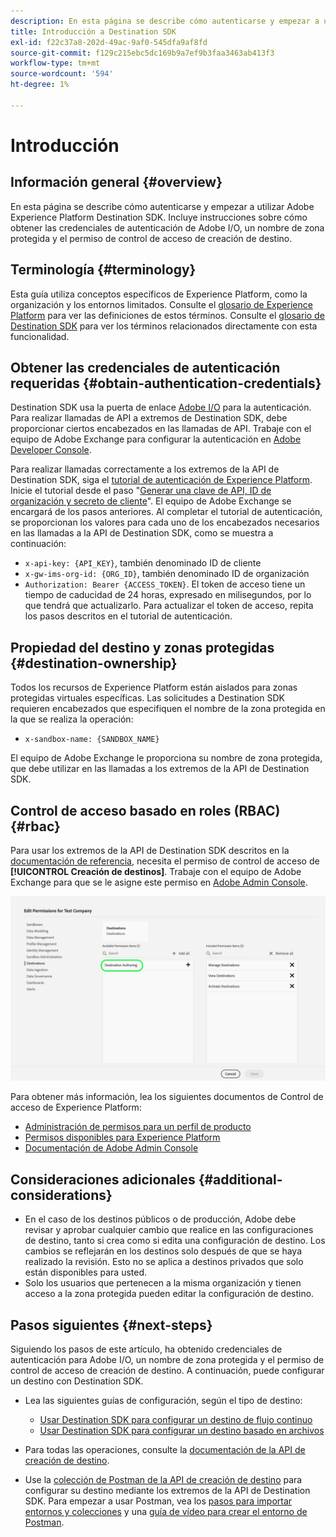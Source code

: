 ```yaml
---
description: En esta página se describe cómo autenticarse y empezar a utilizar Adobe Experience Platform Destination SDK. Incluye instrucciones sobre cómo obtener las credenciales de autenticación de Adobe I/O, un nombre de zona protegida y el permiso de control de acceso de creación de destino.
title: Introducción a Destination SDK
exl-id: f22c37a8-202d-49ac-9af0-545dfa9af8fd
source-git-commit: f129c215ebc5dc169b9a7ef9b3faa3463ab413f3
workflow-type: tm+mt
source-wordcount: '594'
ht-degree: 1%

---
```


# Introducción

## Información general {#overview}

En esta página se describe cómo autenticarse y empezar a utilizar Adobe Experience Platform Destination SDK. Incluye instrucciones sobre cómo obtener las credenciales de autenticación de Adobe I/O, un nombre de zona protegida y el permiso de control de acceso de creación de destino.

## Terminología {#terminology}

Esta guía utiliza conceptos específicos de Experience Platform, como la organización y los entornos limitados. Consulte el [glosario de Experience Platform](https://experienceleague.adobe.com/docs/experience-platform/landing/glossary.html?lang=es) para ver las definiciones de estos términos. Consulte el [glosario de Destination SDK](/help/destinations/destination-sdk/glossary.md) para ver los términos relacionados directamente con esta funcionalidad.

## Obtener las credenciales de autenticación requeridas {#obtain-authentication-credentials}

Destination SDK usa la puerta de enlace [Adobe I/O](https://www.adobe.io/) para la autenticación. Para realizar llamadas de API a extremos de Destination SDK, debe proporcionar ciertos encabezados en las llamadas de API. Trabaje con el equipo de Adobe Exchange para configurar la autenticación en [Adobe Developer Console](https://developer.adobe.com/console).

Para realizar llamadas correctamente a los extremos de la API de Destination SDK, siga el [tutorial de autenticación de Experience Platform](https://experienceleague.adobe.com/docs/experience-platform/landing/platform-apis/api-authentication.html?lang=es). Inicie el tutorial desde el paso &quot;[Generar una clave de API, ID de organización y secreto de cliente](https://experienceleague.adobe.com/docs/experience-platform/landing/platform-apis/api-authentication.html?lang=es#api-ims-secret)&quot;. El equipo de Adobe Exchange se encargará de los pasos anteriores. Al completar el tutorial de autenticación, se proporcionan los valores para cada uno de los encabezados necesarios en las llamadas a la API de Destination SDK, como se muestra a continuación:

* `x-api-key: {API_KEY}`, también denominado ID de cliente
* `x-gw-ims-org-id: {ORG_ID}`, también denominado ID de organización
* `Authorization: Bearer {ACCESS_TOKEN}`. El token de acceso tiene un tiempo de caducidad de 24 horas, expresado en milisegundos, por lo que tendrá que actualizarlo. Para actualizar el token de acceso, repita los pasos descritos en el tutorial de autenticación.

<!--

### Obtain `Authorization: Bearer {ACCESS_TOKEN}`

To obtain the `{ACCESS_TOKEN}`, you must generate a JWT token and exchange it for the access token. Follow the steps below:

1. Follow the instructions in the [Generate JWT section](https://www.adobe.io/apis/experienceplatform/console/docs.html#!AdobeDocs/adobeio-console/master/credentials.md) in the credentials guide.
2. Follow the instructions in [Step 3: try it](https://www.adobe.io/authentication/auth-methods.html#!AdobeDocs/adobeio-auth/master/AuthenticationOverview/ServiceAccountIntegration.md) in the Service account connection guide.

You now have the required authentication headers `x-api-key: {API_KEY}`, `x-gw-ims-org-id: {ORG_ID}`, and `Authorization: Bearer {ACCESS_TOKEN}`.

>[!NOTE]
>
>The access token has an expiration time of 24 hours, expressed in milliseconds, so you will have to refresh it. To refresh the access token, repeat the steps outlined in this section.

-->

## Propiedad del destino y zonas protegidas {#destination-ownership}

Todos los recursos de Experience Platform están aislados para zonas protegidas virtuales específicas. Las solicitudes a Destination SDK requieren encabezados que especifiquen el nombre de la zona protegida en la que se realiza la operación:

* `x-sandbox-name: {SANDBOX_NAME}`

El equipo de Adobe Exchange le proporciona su nombre de zona protegida, que debe utilizar en las llamadas a los extremos de la API de Destination SDK.

## Control de acceso basado en roles (RBAC) {#rbac}

Para usar los extremos de la API de Destination SDK descritos en la [documentación de referencia](functionality/configuration-options.md), necesita el permiso de control de acceso de **[!UICONTROL Creación de destinos]**. Trabaje con el equipo de Adobe Exchange para que se le asigne este permiso en [Adobe Admin Console](https://adminconsole.adobe.com/).

![Permiso de creación de destino](./assets/destination-authoring-permission.png)

Para obtener más información, lea los siguientes documentos de Control de acceso de Experience Platform:

* [Administración de permisos para un perfil de producto](/help/access-control/ui/permissions.md)
* [Permisos disponibles para Experience Platform](/help/access-control/home.md#permissions)
* [Documentación de Adobe Admin Console](https://helpx.adobe.com/es/enterprise/using/admin-console.html)

## Consideraciones adicionales {#additional-considerations}

* En el caso de los destinos públicos o de producción, Adobe debe revisar y aprobar cualquier cambio que realice en las configuraciones de destino, tanto si crea como si edita una configuración de destino. Los cambios se reflejarán en los destinos solo después de que se haya realizado la revisión. Esto no se aplica a destinos privados que solo están disponibles para usted.
* Solo los usuarios que pertenecen a la misma organización y tienen acceso a la zona protegida pueden editar la configuración de destino.

## Pasos siguientes {#next-steps}

Siguiendo los pasos de este artículo, ha obtenido credenciales de autenticación para Adobe I/O, un nombre de zona protegida y el permiso de control de acceso de creación de destino. A continuación, puede configurar un destino con Destination SDK.

* Lea las siguientes guías de configuración, según el tipo de destino:

   * [Usar Destination SDK para configurar un destino de flujo continuo](guides/configure-destination-instructions.md)
   * [Usar Destination SDK para configurar un destino basado en archivos](guides/configure-file-based-destination-instructions.md)

* Para todas las operaciones, consulte la [documentación de la API de creación de destino](https://www.adobe.io/experience-platform-apis/references/destination-authoring/).
* Use la [colección de Postman de la API de creación de destino](https://github.com/adobe/experience-platform-postman-samples/blob/master/apis/experience-platform/Destination%20Authoring%20API.postman_collection.json) para configurar su destino mediante los extremos de la API de Destination SDK. Para empezar a usar Postman, vea los [pasos para importar entornos y colecciones](https://learning.postman.com/docs/getting-started/importing-and-exporting-data/) y una [guía de vídeo para crear el entorno de Postman](https://video.tv.adobe.com/v/31627?captions=spa).
